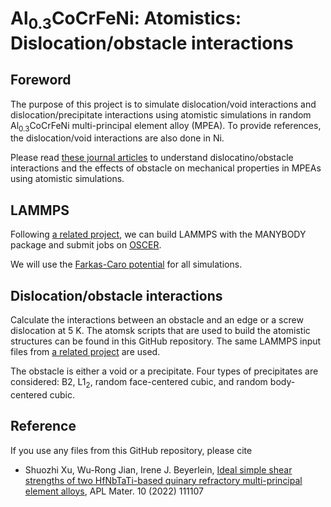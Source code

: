 # Al<sub>0.3</sub>CoCrFeNi: Atomistics: Dislocation/obstacle interactions

## Foreword

The purpose of this project is to simulate dislocation/void interactions and dislocation/precipitate interactions using atomistic simulations in random Al<sub>0.3</sub>CoCrFeNi multi-principal element alloy (MPEA). To provide references, the dislocation/void interactions are also done in Ni.

Please read [these journal articles](https://drive.google.com/drive/folders/1Pfg0ZztTd7QkhRMLABwpwrZFWDxasoBQ?usp=sharing) to understand dislocatino/obstacle interactions and the effects of obstacle on mechanical properties in MPEAs using atomistic simulations.

## LAMMPS

Following [a related project](https://github.com/shuozhixu/HEAM_2025), we can build LAMMPS with the MANYBODY package and submit jobs on [OSCER](http://www.ou.edu/oscer.html).

We will use the [Farkas-Caro potential](https://doi.org/10.1557/jmr.2020.294) for all simulations.

## Dislocation/obstacle interactions

Calculate the interactions between an obstacle and an edge or a screw dislocation at 5 K. The atomsk scripts that are used to build the atomistic structures can be found in this GitHub repository. The same LAMMPS input files from [a related project](https://github.com/shuozhixu/MaterLett_2025) are used.

The obstacle is either a void or a precipitate. Four types of precipitates are considered: B2, L1<sub>2</sub>, random face-centered cubic, and random body-centered cubic.

## Reference

If you use any files from this GitHub repository, please cite

- Shuozhi Xu, Wu-Rong Jian, Irene J. Beyerlein, [Ideal simple shear strengths of two HfNbTaTi-based quinary refractory multi-principal element alloys](http://dx.doi.org/10.1063/5.0116898), APL Mater. 10 (2022) 111107